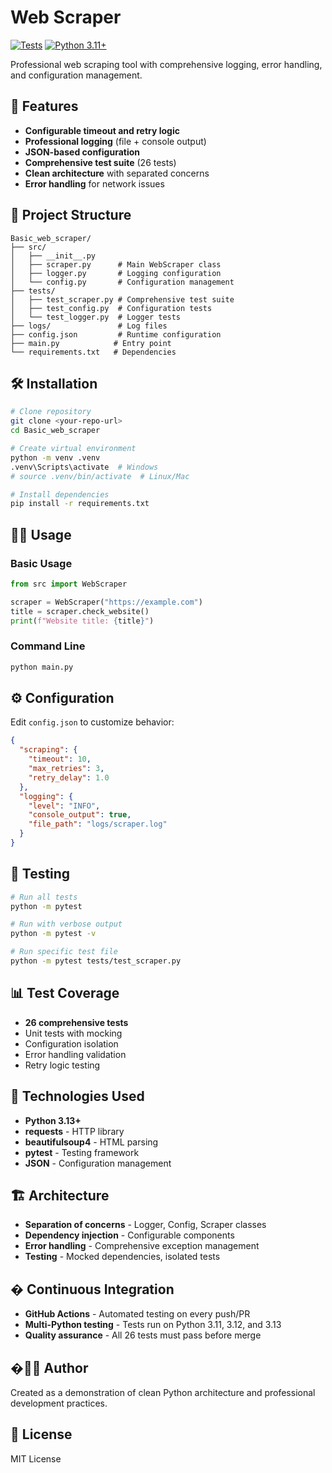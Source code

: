 # Web Scraper

[![Tests](https://github.com/Zdenal86/Basic_web_scraper/workflows/Tests/badge.svg)](https://github.com/Zdenal86/Basic_web_scraper/actions)
[![Python 3.11+](https://img.shields.io/badge/python-3.11+-blue.svg)](https://www.python.org/downloads/)

Professional web scraping tool with comprehensive logging, error handling, and configuration management.

## 🚀 Features

- **Configurable timeout and retry logic**
- **Professional logging** (file + console output)
- **JSON-based configuration**
- **Comprehensive test suite** (26 tests)
- **Clean architecture** with separated concerns
- **Error handling** for network issues

## 📁 Project Structure

```
Basic_web_scraper/
├── src/
│   ├── __init__.py
│   ├── scraper.py      # Main WebScraper class
│   ├── logger.py       # Logging configuration
│   └── config.py       # Configuration management
├── tests/
│   ├── test_scraper.py # Comprehensive test suite
│   ├── test_config.py  # Configuration tests
│   └── test_logger.py  # Logger tests
├── logs/               # Log files
├── config.json         # Runtime configuration
├── main.py            # Entry point
└── requirements.txt   # Dependencies
```

## 🛠️ Installation

```bash
# Clone repository
git clone <your-repo-url>
cd Basic_web_scraper

# Create virtual environment
python -m venv .venv
.venv\Scripts\activate  # Windows
# source .venv/bin/activate  # Linux/Mac

# Install dependencies
pip install -r requirements.txt
```

## 🏃‍♂️ Usage

### Basic Usage

```python
from src import WebScraper

scraper = WebScraper("https://example.com")
title = scraper.check_website()
print(f"Website title: {title}")
```

### Command Line

```bash
python main.py
```

## ⚙️ Configuration

Edit `config.json` to customize behavior:

```json
{
  "scraping": {
    "timeout": 10,
    "max_retries": 3,
    "retry_delay": 1.0
  },
  "logging": {
    "level": "INFO",
    "console_output": true,
    "file_path": "logs/scraper.log"
  }
}
```

## 🧪 Testing

```bash
# Run all tests
python -m pytest

# Run with verbose output
python -m pytest -v

# Run specific test file
python -m pytest tests/test_scraper.py
```

## 📊 Test Coverage

- **26 comprehensive tests**
- Unit tests with mocking
- Configuration isolation
- Error handling validation
- Retry logic testing

## 🔧 Technologies Used

- **Python 3.13+**
- **requests** - HTTP library
- **beautifulsoup4** - HTML parsing
- **pytest** - Testing framework
- **JSON** - Configuration management

## 🏗️ Architecture

- **Separation of concerns** - Logger, Config, Scraper classes
- **Dependency injection** - Configurable components
- **Error handling** - Comprehensive exception management
- **Testing** - Mocked dependencies, isolated tests

## � Continuous Integration

- **GitHub Actions** - Automated testing on every push/PR
- **Multi-Python testing** - Tests run on Python 3.11, 3.12, and 3.13
- **Quality assurance** - All 26 tests must pass before merge

## �👨‍💻 Author

Created as a demonstration of clean Python architecture and professional development practices.

## 📝 License

MIT License
